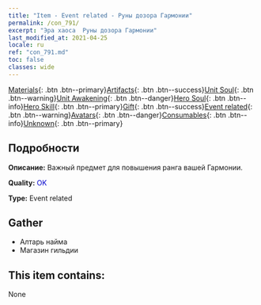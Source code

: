 ```yaml
---
title: "Item - Event related - Руны дозора Гармонии"
permalink: /con_791/
excerpt: "Эра хаоса  Руны дозора Гармонии"
last_modified_at: 2021-04-25
locale: ru
ref: "con_791.md"
toc: false
classes: wide
---
```

 [Materials](/ItemsRU/){: .btn .btn--primary}[Artifacts](/ItemsRU/Artifacts/){: .btn .btn--success}[Unit Soul](/ItemsRU/UnitSoul/){: .btn .btn--warning}[Unit Awakening](/ItemsRU/UnitAwakening/){: .btn .btn--danger}[Hero Soul](/ItemsRU/HeroSoul/){: .btn .btn--info}[Hero Skill](/ItemsRU/HeroSkill/){: .btn .btn--primary}[Gift](/ItemsRU/Gift/){: .btn .btn--success}[Event related](/ItemsRU/Events/){: .btn .btn--warning}[Avatars](/ItemsRU/Avatars/){: .btn .btn--danger}[Consumables](/ItemsRU/Consumables/){: .btn .btn--info}[Unknown](/ItemsRU/Unknown/){: .btn .btn--primary}

## Подробности
 **Описание:** Важный предмет для повышения ранга вашей Гармонии.

 **Quality:** <span style="color: #0000CD">OK</span>

 **Type:** Event related

## Gather

*    Алтарь найма 
*    Магазин гильдии 

## This item contains:

  None

